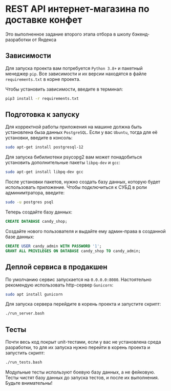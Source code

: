 # REST API интернет-магазина по доставке конфет

Это выполненное задание второго этапа отбора в школу бэкенд-разработки от Яндекса


## Зависимости
Для запуска проекта вам потребуется `Python 3.8+` и пакетный менеджер `pip`. Все зависимости и их версии находятся в файле `requirements.txt` в корне проекта.

Чтобы установить зависимости, введите в терминал:
```sh
pip3 install -r requirements.txt
```


## Подготовка к запуску
Для корректной работы приложения на машине должна быть установлена быза данных `PostgreSQL`. Если у вас `Ubuntu`, тогда для её установки, введите в консоль:
```sh
sudo apt-get install postgresql-12
```

Для запуска бибилиотеки psycopg2 вам может понадобиться установить дополнительные пакеты `libpq-dev` и `gcc`:
```sh
sudo apt-get install libpq-dev gcc
```

После установки пакетов, нужно создать базу данных, которую будет использовать приложение. Чтобы подключиться к СУБД в роли админимтратора, введите:
```sh
sudo -u postgres psql
```
Теперь создайте базу данных:
```sql
CREATE DATABASE candy_shop;
```
Создайте нового пользователя и выдайте ему админ-права в созданной базе данных:
```sql
CREATE USER candy_admin WITH PASSWORD '1';
GRANT ALL PRIVILEGES ON DATABASE candy_shop TO candy_admin;
```


## Деплой сервиса в продакшен
По умолчанию сервис запускается на `0.0.0.0:8080`. Настоятельно рекомендую использовать http-сервер `Gunicorn`:
```sh
sudo apt install gunicorn
```
Для запуска сервера перейдите в корень проекта и запустите скрипт:
```sh
./run_server.bash
```


## Тесты
Почти весь код покрыт unit-тестами, если у вас не установлена среда разработки, то для их запуска нужно перейти в корень проекта и запустить скрипт:
```sh
./run_tests.bash
```
Модульные тесты используют боевую базу данных, а не фейковую. Тесты чистят базу данных до запуска тестов, и после их выполнения. Будьте внимательны!
